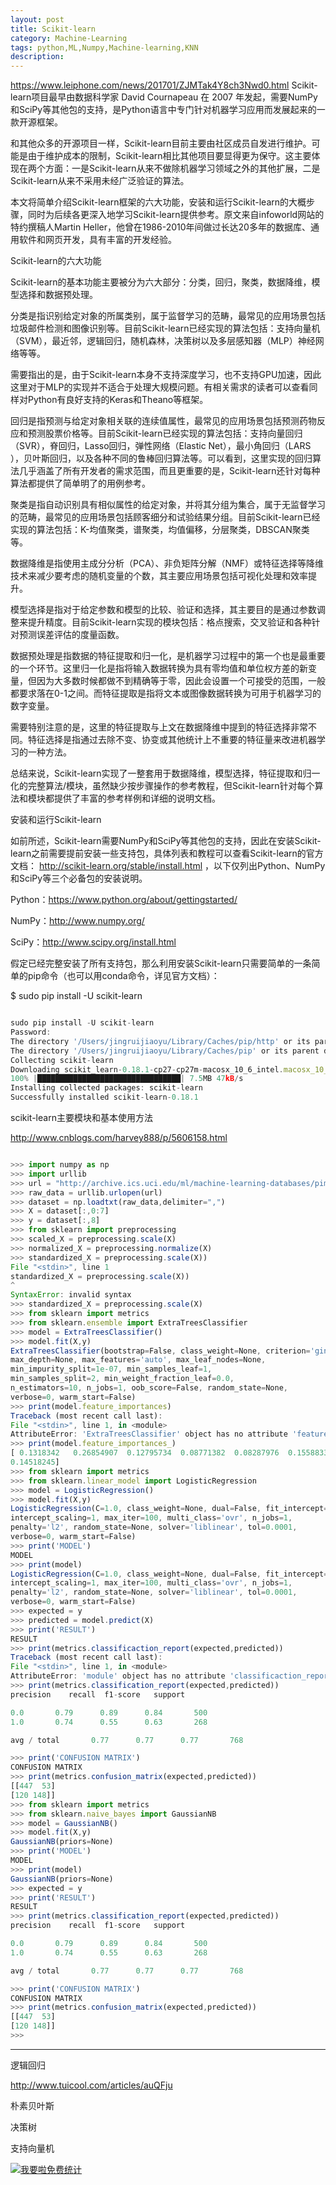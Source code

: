 ```yaml
---
layout: post
title: Scikit-learn
category: Machine-Learning
tags: python,ML,Numpy,Machine-learning,KNN
description: 
---
```


https://www.leiphone.com/news/201701/ZJMTak4Y8ch3Nwd0.html
Scikit-learn项目最早由数据科学家 David Cournapeau 在 2007 年发起，需要NumPy和SciPy等其他包的支持，是Python语言中专门针对机器学习应用而发展起来的一款开源框架。

和其他众多的开源项目一样，Scikit-learn目前主要由社区成员自发进行维护。可能是由于维护成本的限制，Scikit-learn相比其他项目要显得更为保守。这主要体现在两个方面：一是Scikit-learn从来不做除机器学习领域之外的其他扩展，二是Scikit-learn从来不采用未经广泛验证的算法。

本文将简单介绍Scikit-learn框架的六大功能，安装和运行Scikit-learn的大概步骤，同时为后续各更深入地学习Scikit-learn提供参考。原文来自infoworld网站的特约撰稿人Martin Heller，他曾在1986-2010年间做过长达20多年的数据库、通用软件和网页开发，具有丰富的开发经验。

Scikit-learn的六大功能

Scikit-learn的基本功能主要被分为六大部分：分类，回归，聚类，数据降维，模型选择和数据预处理。

分类是指识别给定对象的所属类别，属于监督学习的范畴，最常见的应用场景包括垃圾邮件检测和图像识别等。目前Scikit-learn已经实现的算法包括：支持向量机（SVM），最近邻，逻辑回归，随机森林，决策树以及多层感知器（MLP）神经网络等等。

需要指出的是，由于Scikit-learn本身不支持深度学习，也不支持GPU加速，因此这里对于MLP的实现并不适合于处理大规模问题。有相关需求的读者可以查看同样对Python有良好支持的Keras和Theano等框架。

回归是指预测与给定对象相关联的连续值属性，最常见的应用场景包括预测药物反应和预测股票价格等。目前Scikit-learn已经实现的算法包括：支持向量回归（SVR），脊回归，Lasso回归，弹性网络（Elastic Net），最小角回归（LARS ），贝叶斯回归，以及各种不同的鲁棒回归算法等。可以看到，这里实现的回归算法几乎涵盖了所有开发者的需求范围，而且更重要的是，Scikit-learn还针对每种算法都提供了简单明了的用例参考。

聚类是指自动识别具有相似属性的给定对象，并将其分组为集合，属于无监督学习的范畴，最常见的应用场景包括顾客细分和试验结果分组。目前Scikit-learn已经实现的算法包括：K-均值聚类，谱聚类，均值偏移，分层聚类，DBSCAN聚类等。

数据降维是指使用主成分分析（PCA）、非负矩阵分解（NMF）或特征选择等降维技术来减少要考虑的随机变量的个数，其主要应用场景包括可视化处理和效率提升。

模型选择是指对于给定参数和模型的比较、验证和选择，其主要目的是通过参数调整来提升精度。目前Scikit-learn实现的模块包括：格点搜索，交叉验证和各种针对预测误差评估的度量函数。

数据预处理是指数据的特征提取和归一化，是机器学习过程中的第一个也是最重要的一个环节。这里归一化是指将输入数据转换为具有零均值和单位权方差的新变量，但因为大多数时候都做不到精确等于零，因此会设置一个可接受的范围，一般都要求落在0-1之间。而特征提取是指将文本或图像数据转换为可用于机器学习的数字变量。

需要特别注意的是，这里的特征提取与上文在数据降维中提到的特征选择非常不同。特征选择是指通过去除不变、协变或其他统计上不重要的特征量来改进机器学习的一种方法。

总结来说，Scikit-learn实现了一整套用于数据降维，模型选择，特征提取和归一化的完整算法/模块，虽然缺少按步骤操作的参考教程，但Scikit-learn针对每个算法和模块都提供了丰富的参考样例和详细的说明文档。

安装和运行Scikit-learn

如前所述，Scikit-learn需要NumPy和SciPy等其他包的支持，因此在安装Scikit-learn之前需要提前安装一些支持包，具体列表和教程可以查看Scikit-learn的官方文档： http://scikit-learn.org/stable/install.html ，以下仅列出Python、NumPy和SciPy等三个必备包的安装说明。

Python：https://www.python.org/about/gettingstarted/

NumPy：http://www.numpy.org/

SciPy：http://www.scipy.org/install.html

假定已经完整安装了所有支持包，那么利用安装Scikit-learn只需要简单的一条简单的pip命令（也可以用conda命令，详见官方文档）：

$ sudo pip install -U scikit-learn



```javascript

sudo pip install -U scikit-learn
Password:
The directory '/Users/jingruijiaoyu/Library/Caches/pip/http' or its parent directory is not owned by the current user and the cache has been disabled. Please check the permissions and owner of that directory. If executing pip with sudo, you may want sudo's -H flag.
The directory '/Users/jingruijiaoyu/Library/Caches/pip' or its parent directory is not owned by the current user and caching wheels has been disabled. check the permissions and owner of that directory. If executing pip with sudo, you may want sudo's -H flag.
Collecting scikit-learn
Downloading scikit_learn-0.18.1-cp27-cp27m-macosx_10_6_intel.macosx_10_9_intel.macosx_10_9_x86_64.macosx_10_10_intel.macosx_10_10_x86_64.whl (7.5MB)
100% |████████████████████████████████| 7.5MB 47kB/s 
Installing collected packages: scikit-learn
Successfully installed scikit-learn-0.18.1

```

scikit-learn主要模块和基本使用方法

http://www.cnblogs.com/harvey888/p/5606158.html

```javascript

>>> import numpy as np 
>>> import urllib
>>> url = "http://archive.ics.uci.edu/ml/machine-learning-databases/pima-indians-diabetes/pima-indians-diabetes.data"
>>> raw_data = urllib.urlopen(url)
>>> dataset = np.loadtxt(raw_data,delimiter=",")
>>> X = dataset[:,0:7]
>>> y = dataset[:,8]
>>> from sklearn import preprocessing
>>> scaled_X = preprocessing.scale(X)
>>> normalized_X = preprocessing.normalize(X)
>>> standardized_X = preprocessing.scale(X))
File "<stdin>", line 1
standardized_X = preprocessing.scale(X))
^
SyntaxError: invalid syntax
>>> standardized_X = preprocessing.scale(X)
>>> from sklearn import metrics 
>>> from sklearn.ensemble import ExtraTreesClassifier
>>> model = ExtraTreesClassifier()
>>> model.fit(X,y)
ExtraTreesClassifier(bootstrap=False, class_weight=None, criterion='gini',
max_depth=None, max_features='auto', max_leaf_nodes=None,
min_impurity_split=1e-07, min_samples_leaf=1,
min_samples_split=2, min_weight_fraction_leaf=0.0,
n_estimators=10, n_jobs=1, oob_score=False, random_state=None,
verbose=0, warm_start=False)
>>> print(model.feature_importances)
Traceback (most recent call last):
File "<stdin>", line 1, in <module>
AttributeError: 'ExtraTreesClassifier' object has no attribute 'feature_importances'
>>> print(model.feature_importances_)
[ 0.1318342   0.26854907  0.12795734  0.08771382  0.08287976  0.15588338
0.14518245]
>>> from sklearn import metrics
>>> from sklearn.linear_model import LogisticRegression
>>> model = LogisticRegression()
>>> model.fit(X,y)
LogisticRegression(C=1.0, class_weight=None, dual=False, fit_intercept=True,
intercept_scaling=1, max_iter=100, multi_class='ovr', n_jobs=1,
penalty='l2', random_state=None, solver='liblinear', tol=0.0001,
verbose=0, warm_start=False)
>>> print('MODEL')
MODEL
>>> print(model)
LogisticRegression(C=1.0, class_weight=None, dual=False, fit_intercept=True,
intercept_scaling=1, max_iter=100, multi_class='ovr', n_jobs=1,
penalty='l2', random_state=None, solver='liblinear', tol=0.0001,
verbose=0, warm_start=False)
>>> expected = y
>>> predicted = model.predict(X)
>>> print('RESULT')
RESULT
>>> print(metrics.classificaction_report(expected,predicted))
Traceback (most recent call last):
File "<stdin>", line 1, in <module>
AttributeError: 'module' object has no attribute 'classificaction_report'
>>> print(metrics.classification_report(expected,predicted))
precision    recall  f1-score   support

0.0       0.79      0.89      0.84       500
1.0       0.74      0.55      0.63       268

avg / total       0.77      0.77      0.77       768

>>> print('CONFUSION MATRIX')
CONFUSION MATRIX
>>> print(metrics.confusion_matrix(expected,predicted))
[[447  53]
[120 148]]
>>> from sklearn import metrics
>>> from sklearn.naive_bayes import GaussianNB
>>> model = GaussianNB()
>>> model.fit(X,y)
GaussianNB(priors=None)
>>> print('MODEL')
MODEL
>>> print(model)
GaussianNB(priors=None)
>>> expected = y
>>> print('RESULT')
RESULT
>>> print(metrics.classification_report(expected,predicted))
precision    recall  f1-score   support

0.0       0.79      0.89      0.84       500
1.0       0.74      0.55      0.63       268

avg / total       0.77      0.77      0.77       768

>>> print('CONFUSION MATRIX')
CONFUSION MATRIX
>>> print(metrics.confusion_matrix(expected,predicted))
[[447  53]
[120 148]]
>>> 


```
---

逻辑回归

http://www.tuicool.com/articles/auQFju


朴素贝叶斯

决策树

支持向量机





<script language="javascript" type="text/javascript" src="//js.users.51.la/19176892.js"></script>
<noscript><a href="//www.51.la/?19176892" target="_blank"><img alt="&#x6211;&#x8981;&#x5566;&#x514D;&#x8D39;&#x7EDF;&#x8BA1;" src="//img.users.51.la/19176892.asp" style="border:none" /></a></noscript>

